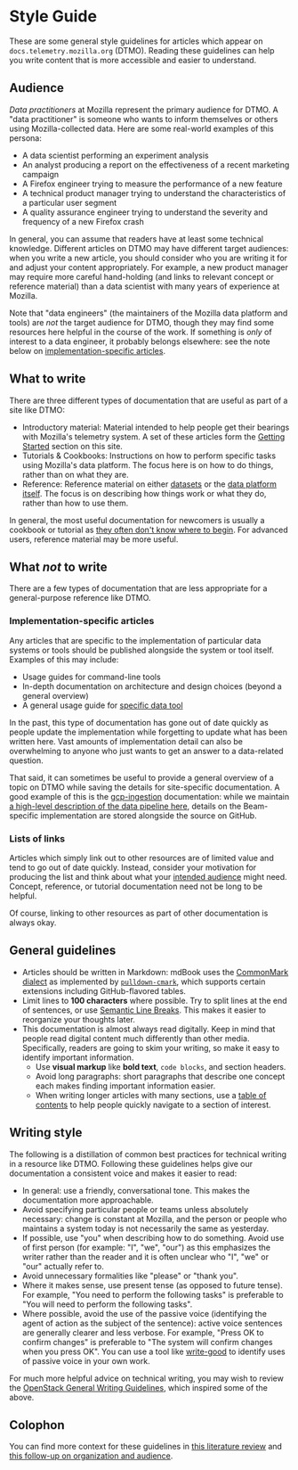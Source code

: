 # Style Guide

These are some general style guidelines for articles which appear on `docs.telemetry.mozilla.org` (DTMO). Reading these guidelines can help you write content that is more accessible and easier to understand.

<!-- toc -->

## Audience

_Data practitioners_ at Mozilla represent the primary audience for DTMO. A "data practitioner" is someone who wants to inform themselves or others using Mozilla-collected data. Here are some real-world examples of this persona:

- A data scientist performing an experiment analysis
- An analyst producing a report on the effectiveness of a recent marketing campaign
- A Firefox engineer trying to measure the performance of a new feature
- A technical product manager trying to understand the characteristics of a particular user segment
- A quality assurance engineer trying to understand the severity and frequency of a new Firefox crash

In general, you can assume that readers have at least some technical knowledge.
Different articles on DTMO may have different target audiences: when you write a new article, you should consider who you are writing it for and adjust your content appropriately.
For example, a new product manager may require more careful hand-holding (and links to relevant concept or reference material) than a data scientist with many years of experience at Mozilla.

Note that "data engineers" (the maintainers of the Mozilla data platform and tools) are _not_ the target audience for DTMO, though they may find some resources here helpful in the course of the work.
If something is _only_ of interest to a data engineer, it probably belongs elsewhere: see the note below on [implementation-specific articles](#implementation-specific-articles).

## What to write

There are three different types of documentation that are useful as part of a site like DTMO:

- Introductory material: Material intended to help people get their bearings with Mozilla's telemetry system. A set of these articles form the [Getting Started](../concepts/getting_started.md) section on this site.
- Tutorials & Cookbooks: Instructions on how to perform specific tasks using Mozilla's data platform. The focus here is on how to do things, rather than on what they are.
- Reference: Reference material on either [datasets](../datasets/reference.md) or the [data platform itself](../reference/index.md). The focus is on describing how things work or what they do, rather than how to use them.

In general, the most useful documentation for newcomers is usually a cookbook or tutorial as [they often don't know where to begin](https://stevelosh.com/blog/2013/09/teach-dont-tell/). For advanced users, reference material may be more useful.

## What _not_ to write

There are a few types of documentation that are less appropriate for a general-purpose reference like DTMO.

### Implementation-specific articles

Any articles that are specific to the implementation of particular data systems or tools should be published alongside the system or tool itself. Examples of this may include:

- Usage guides for command-line tools
- In-depth documentation on architecture and design choices (beyond a general overview)
- A general usage guide for [specific data tool](../tools/interfaces.md)

In the past, this type of documentation has gone out of date quickly as people update the implementation while forgetting to update what has been written here.
Vast amounts of implementation detail can also be overwhelming to anyone who just wants to get an answer to a data-related question.

That said, it can sometimes be useful to provide a general overview of a topic on DTMO while saving the details for site-specific documentation.
A good example of this is the [gcp-ingestion](https://mozilla.github.io/gcp-ingestion/) documentation: while we maintain [a high-level description of the data pipeline here](../concepts/pipeline/gcp_data_pipeline.md), details on the Beam-specific implementation are stored alongside the source on GitHub.

### Lists of links

Articles which simply link out to other resources are of limited value and tend to go out of date quickly. Instead, consider your motivation for producing the list and think about what your [intended audience](#audience) might need. Concept, reference, or tutorial documentation need not be long to be helpful.

Of course, linking to other resources as part of other documentation is always okay.

## General guidelines

- Articles should be written in Markdown:
  mdBook uses the [CommonMark dialect](https://commonmark.org/help/)
  as implemented by [`pulldown-cmark`](https://github.com/raphlinus/pulldown-cmark),
  which supports certain extensions including GitHub-flavored tables.
- Limit lines to **100 characters** where possible.
  Try to split lines at the end of sentences,
  or use [Semantic Line Breaks](http://rhodesmill.org/brandon/2012/one-sentence-per-line/).
  This makes it easier to reorganize your thoughts later.
- This documentation is almost always read digitally.
  Keep in mind that people read digital content much differently than other media.
  Specifically, readers are going to skim your writing,
  so make it easy to identify important information.
  - Use **visual markup** like **bold text**, `code blocks`, and section headers.
  - Avoid long paragraphs: short paragraphs that describe one concept each makes finding important information easier.
  - When writing longer articles with many sections, use a [table of contents](./index.md#table-of-contents) to help people quickly navigate to a section of interest.

## Writing style

The following is a distillation of common best practices for technical writing in a resource like DTMO. Following these guidelines helps give our documentation a consistent voice and makes it easier to read:

- In general: use a friendly, conversational tone. This makes the documentation more approachable.
- Avoid specifying particular people or teams unless absolutely necessary: change is constant at Mozilla, and the person or people who maintains a system today is not necessarily the same as yesterday.
- If possible, use "you" when describing how to do something. Avoid use of first person (for example: "I", "we", "our") as this emphasizes the writer rather than the reader and it is often unclear who "I", "we" or "our" actually refer to.
- Avoid unnecessary formalities like "please" or "thank you".
- Where it makes sense, use present tense (as opposed to future tense). For example, "You need to perform the following tasks" is preferable to "You will need to perform the following tasks".
- Where possible, avoid the use of the passive voice (identifying the agent of action as the subject of the sentence): active voice sentences are generally clearer and less verbose. For example, "Press OK to confirm changes" is preferable to "The system will confirm changes when you press OK". You can use a tool like [write-good](https://github.com/btford/write-good) to identify uses of passive voice in your own work.

For much more helpful advice on technical writing, you may wish to review the [OpenStack General Writing Guidelines](https://docs.openstack.org/doc-contrib-guide/writing-style/general-writing-guidelines.html), which inspired some of the above.

## Colophon

You can find more context for these guidelines in
[this literature review](http://blog.harterrt.com/lit-review.html) and [this follow-up on organization and audience](https://wlach.github.io/blog/2020/05/a-principled-reorganization-of-docs-telemetry-mozilla-org/).
